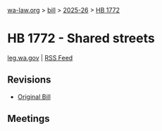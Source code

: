 [wa-law.org](/) > [bill](/bill/) > [2025-26](/bill/2025-26/) > [HB 1772](/bill/2025-26/hb/1772/)

# HB 1772 - Shared streets
[leg.wa.gov](https://app.leg.wa.gov/billsummary?BillNumber=1772&Year=2025&Initiative=false) | [RSS Feed](./rss.xml)

## Revisions
* [Original Bill](1/)

## Meetings